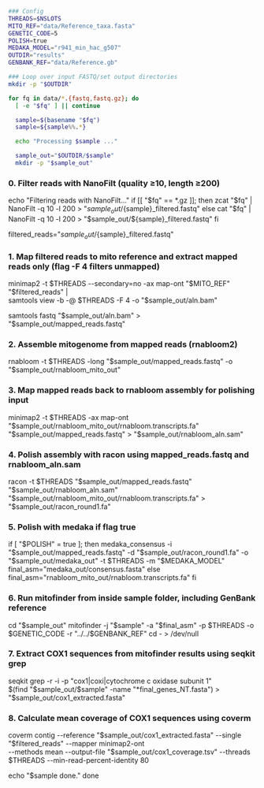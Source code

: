 ```sh
### Config
THREADS=$NSLOTS
MITO_REF="data/Reference_taxa.fasta"
GENETIC_CODE=5
POLISH=true
MEDAKA_MODEL="r941_min_hac_g507"
OUTDIR="results"
GENBANK_REF="data/Reference.gb"
```
```sh
### Loop over input FASTQ/set output directories
mkdir -p "$OUTDIR"

for fq in data/*.{fastq,fastq.gz}; do
  [ -e "$fq" ] || continue

  sample=$(basename "$fq")
  sample=${sample%%.*}

  echo "Processing $sample ..."

  sample_out="$OUTDIR/$sample"
  mkdir -p "$sample_out"
```

  ### 0. Filter reads with NanoFilt (quality ≥10, length ≥200)
  echo "Filtering reads with NanoFilt..."
  if [[ "$fq" == *.gz ]]; then
    zcat "$fq" | NanoFilt -q 10 -l 200 > "$sample_out/${sample}_filtered.fastq"
  else
    cat "$fq" | NanoFilt -q 10 -l 200 > "$sample_out/${sample}_filtered.fastq"
  fi

  filtered_reads="$sample_out/${sample}_filtered.fastq"

  ### 1. Map filtered reads to mito reference and extract mapped reads only (flag -F 4 filters unmapped)
  minimap2 -t $THREADS --secondary=no -ax map-ont "$MITO_REF" "$filtered_reads" | \
    samtools view -b -@ $THREADS -F 4 -o "$sample_out/aln.bam"

  samtools fastq "$sample_out/aln.bam" > "$sample_out/mapped_reads.fastq"

  ### 2. Assemble mitogenome from mapped reads (rnabloom2)
  rnabloom -t $THREADS -long "$sample_out/mapped_reads.fastq" -o "$sample_out/rnabloom_mito_out"

  ### 3. Map mapped reads back to rnabloom assembly for polishing input
  minimap2 -t $THREADS -ax map-ont "$sample_out/rnabloom_mito_out/rnabloom.transcripts.fa" "$sample_out/mapped_reads.fastq" > "$sample_out/rnabloom_aln.sam"

  ### 4. Polish assembly with racon using mapped_reads.fastq and rnabloom_aln.sam
  racon -t $THREADS "$sample_out/mapped_reads.fastq" "$sample_out/rnabloom_aln.sam" "$sample_out/rnabloom_mito_out/rnabloom.transcripts.fa" > "$sample_out/racon_round1.fa"

  ### 5. Polish with medaka if flag true
  if [ "$POLISH" = true ]; then
    medaka_consensus -i "$sample_out/mapped_reads.fastq" -d "$sample_out/racon_round1.fa" -o "$sample_out/medaka_out" -t $THREADS -m "$MEDAKA_MODEL"
    final_asm="medaka_out/consensus.fasta"
  else
    final_asm="rnabloom_mito_out/rnabloom.transcripts.fa"
  fi

  ### 6. Run mitofinder from inside sample folder, including GenBank reference
  cd "$sample_out"
  mitofinder -j "$sample" -a "$final_asm" -p $THREADS  -o $GENETIC_CODE -r "../../$GENBANK_REF"
  cd - > /dev/null

  ### 7. Extract COX1 sequences from mitofinder results using seqkit grep
  seqkit grep -r -i -p "cox1|coxi|cytochrome c oxidase subunit 1" \
    $(find "$sample_out/$sample" -name "*final_genes_NT.fasta") > "$sample_out/cox1_extracted.fasta"

  ### 8. Calculate mean coverage of COX1 sequences using coverm
  coverm contig --reference "$sample_out/cox1_extracted.fasta" --single "$filtered_reads" --mapper minimap2-ont \
    --methods mean --output-file "$sample_out/cox1_coverage.tsv" --threads $THREADS --min-read-percent-identity 80

  echo "$sample done."
done
